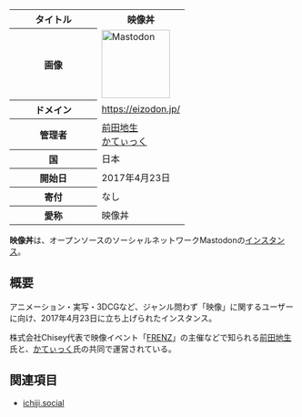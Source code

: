 <div>

<table>
<colgroup>
<col style="width: 50%" />
<col style="width: 50%" />
</colgroup>
<tbody>
<tr class="header">
<th>タイトル</th>
<th>映像丼</th>
</tr>

<tr class="odd">
<th>画像</th>
<td><a href="/%E3%83%95%E3%82%A1%E3%82%A4%E3%83%AB:Mastodon_logo.png" title="Mastodon"><img src="/images/thumb/0/00/Mastodon_logo.png/120px-Mastodon_logo.png" srcset="/images/thumb/0/00/Mastodon_logo.png/180px-Mastodon_logo.png 1.5x, /images/0/00/Mastodon_logo.png 2x" width="120" height="120" alt="Mastodon" /></a></td>
</tr>
<tr class="even">
<th scope="row">ドメイン</th>
<td><a href="https://eizodon.jp/" rel="nofollow">https://eizodon.jp/</a></td>
</tr>
<tr class="odd">
<th scope="row">管理者</th>
<td><a href="https://eizodon.jp/@as_chisei" rel="nofollow">前田地生</a><br />
<a href="https://eizodon.jp/@smlifcatic" rel="nofollow">かてぃっく</a></td>
</tr>
<tr class="even">
<th scope="row">国</th>
<td>日本</td>
</tr>
<tr class="odd">
<th scope="row">開始日</th>
<td>2017年4月23日</td>
</tr>
<tr class="even">
<th scope="row">寄付</th>
<td>なし</td>
</tr>
<tr class="odd">
<th scope="row">愛称</th>
<td>映像丼</td>
</tr>
</tbody>
</table>

**映像丼**は、オープンソースのソーシャルネットワークMastodonの[インスタンス](/%E3%82%A4%E3%83%B3%E3%82%B9%E3%82%BF%E3%83%B3%E3%82%B9 "インスタンス")。

## 概要

アニメーション・実写・3DCGなど、ジャンル問わず「映像」に関するユーザーに向け、2017年4月23日に立ち上げられたインスタンス。

株式会社Chisey代表で映像イベント「<a href="http://frenz.jp/" rel="nofollow">FRENZ</a>」の主催などで知られる<a href="https://eizodon.jp/@as_chisei" rel="nofollow">前田地生</a>氏と、<a href="https://eizodon.jp/@smlifcatic" rel="nofollow">かてぃっく</a>氏の共同で運営されている。

## 関連項目

-   [ichiji.social](/Ichiji.social "Ichiji.social")

</div>
